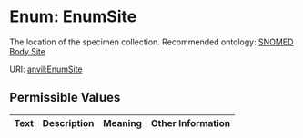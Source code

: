 
# Enum: EnumSite

The location of the specimen collection. Recommended ontology: [SNOMED Body Site](https://hl7.org/fhir/R4B/valueset-body-site.html)

URI: [anvil:EnumSite](https://anvilproject.org/acr-harmonized-data-model/EnumSite)


## Permissible Values

| Text | Description | Meaning | Other Information |
| :--- | :---: | :---: | ---: |

